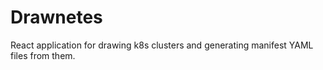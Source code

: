 # Drawnetes
React application for drawing k8s clusters and generating manifest YAML files from them.

